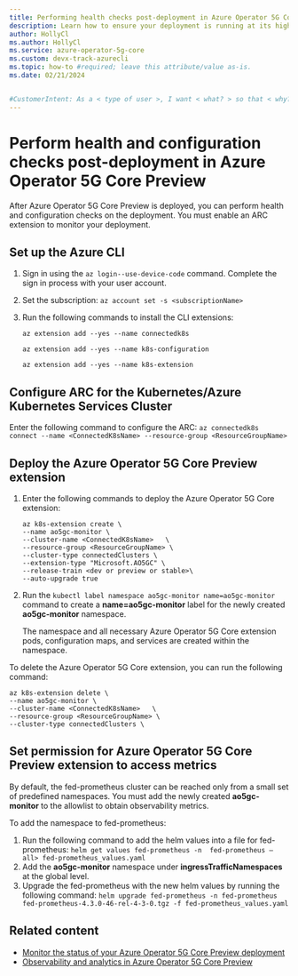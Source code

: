 ```yaml
---
title: Performing health checks post-deployment in Azure Operator 5G Core Preview
description: Learn how to ensure your deployment is running at its highest capacity by performing health checks post-deployment.
author: HollyCl
ms.author: HollyCl
ms.service: azure-operator-5g-core
ms.custom: devx-track-azurecli
ms.topic: how-to #required; leave this attribute/value as-is.
ms.date: 02/21/2024


#CustomerIntent: As a < type of user >, I want < what? > so that < why? >.
---
```

# Perform health and configuration checks post-deployment in Azure Operator 5G Core Preview

After Azure Operator 5G Core Preview is deployed, you can perform health and configuration checks on the deployment. You must enable an ARC extension to monitor your deployment. 

## Set up the Azure CLI

1. Sign in using the `az login--use-device-code` command. Complete the sign in process with your user account.
1. Set the subscription: `az account set -s <subscriptionName>`
1. Run the following commands to install the CLI extensions:

   `az extension add --yes --name connectedk8s`

    `az extension add --yes --name k8s-configuration`

    `az extension add --yes --name k8s-extension`

## Configure ARC for the Kubernetes/Azure Kubernetes Services Cluster

Enter the following command to configure the ARC:
`az connectedk8s connect --name <ConnectedK8sName> --resource-group <ResourceGroupName>`

## Deploy the Azure Operator 5G Core Preview extension

1. Enter the following commands to deploy the Azure Operator 5G Core extension:

    ```azurecli
    az k8s-extension create \ 
    --name ao5gc-monitor \ 
    --cluster-name <ConnectedK8sName>   \ 
    --resource-group <ResourceGroupName> \ 
    --cluster-type connectedClusters \ 
    --extension-type "Microsoft.AO5GC" \ 
    --release-train <dev or preview or stable>\ 
    --auto-upgrade true
    ```

2. Run the `kubectl label namespace ao5gc-monitor name=ao5gc-monitor` command to create a **name=ao5gc-monitor** label for the newly created **ao5gc-monitor** namespace.

    The namespace and all necessary Azure Operator 5G Core extension pods, configuration maps, and services are created within the namespace.  

To delete the Azure Operator 5G Core extension, you can run the following command:

```azurecli
az k8s-extension delete \ 
--name ao5gc-monitor \ 
--cluster-name <ConnectedK8sName>   \ 
--resource-group <ResourceGroupName> \ 
--cluster-type connectedClusters \
```

## Set permission for Azure Operator 5G Core Preview extension to access metrics

By default, the fed-prometheus cluster can be reached only from a small set of predefined namespaces. You must add the newly created **ao5gc-monitor** to the allowlist to obtain observability metrics.

To add the namespace to fed-prometheus:

1. Run the following command to add the helm values into a file for fed-prometheus:
    `helm get values fed-prometheus -n  fed-prometheus –all> fed-prometheus_values.yaml`
2. Add the **ao5gc-monitor** namespace under **ingressTrafficNamespaces** at the global level.
1. Upgrade the fed-prometheus with the new helm values by running the following command:
    `helm upgrade fed-prometheus -n fed-prometheus fed-prometheus-4.3.0-46-rel-4-3-0.tgz -f fed-prometheus_values.yaml`

## Related content

- [Monitor the  status of your Azure Operator 5G Core Preview deployment](quickstart-monitor-deployment-status.md)
- [Observability and analytics in Azure Operator 5G Core Preview](concept-observability-analytics.md)
